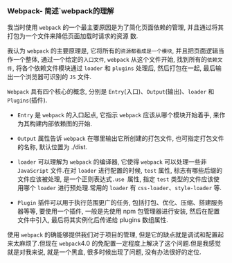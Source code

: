 ### Webpack- 简述`webpack的理解
我当时使用 `webpack` 的一个最主要原因是为了简化页面依赖的管理, 并且通过将其打包为一个文件来降低页面加载时请求的资源
数.

我认为 `webpack` 的主要原理是, 它将所有的`资源都看成是一个模块`, 并且把页面逻辑当作一个整体, 通过一个给定的`入口文件`, `webpack` 从这个文件开始, 找到所有的`依赖文件`, 将各个依赖文件模块通过 `loader` 和 `plugins` 处理后, 然后打包在一起, 最后输出一个浏览器可识别的 `JS` 文件.

`Webpack` 具有四个核心的概念, 分别是 `Entry`(入口)、`Output`(输出)、`loader` 和 `Plugins`(插件).

- `Entry` 是 `webpack` 的入口起点, 它指示 `webpack` 应该从哪个模块开始着手, 来作为其构建内部依赖图的开始.

- `Output` 属性告诉 `webpack` 在哪里输出它所创建的打包文件, 也可指定打包文件的名称, 默认位置为 ./dist.

- `loader` 可以理解为 `webpack` 的编译器, 它使得 `webpack` 可以处理一些非 `JavaScript` 文件.在对 `loader` 进行配置的时候, `test` 属性, 标志有哪些后缀的文件应该被处理, 是一个正则表达式`.use `属性, 指定 `test` 类型的文件应该使用哪个 `loader` 进行预处理.常用的 `loader` 有 `css-loader`、`style-loader` 等.

- `Plugin` 插件可以用于执行范围更广的任务, 包括打包、优化、压缩、搭建服务器等等, 要使用一个插件, 一般是先使用 npm 包管理器进行安装, 然后在配置文件中引入, 最后将其实例化后传递给 plugins 数组属性.

使用 `webpack` 的确能够提供我们对于项目的管理, 但是它的缺点就是调试和配置起来太麻烦了.但现在 `webpack`4.0 的免配置一定程度上解决了这个问题.但是我感觉就是对我来说, 就是一个黑盒, 很多时候出现了问题, 没有办法很好的定位.